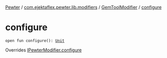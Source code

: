 [Pewter](../../index.md) / [com.ejektaflex.pewter.lib.modifiers](../index.md) / [GemToolModifier](index.md) / [configure](./configure.md)

# configure

`open fun configure(): `[`Unit`](https://kotlinlang.org/api/latest/jvm/stdlib/kotlin/-unit/index.html)

Overrides [IPewterModifier.configure](../../com.ejektaflex.pewter.api.core.modifiers/-i-pewter-modifier/configure.md)

